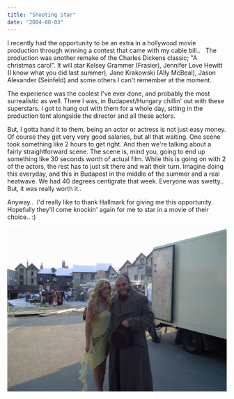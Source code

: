 ```yaml
---
title: "Shooting Star"
date: "2004-08-03"
---
```


I recently had the opportunity to be an extra in a hollywood movie production through winning a contest that came with my cable bill..   The production was another remake of the Charles Dickens classic; "A christmas carol". It will star Kelsey Grammer (Frasier), Jennifer Love Hewitt (I know what you did last summer), Jane Krakowski (Ally McBeal), Jason Alexander (Seinfeld) and some others I can't remember at the moment.

The experience was the coolest I've ever done, and probably the most surrealistic as well. There I was, in Budapest/Hungary chillin' out with these superstars. I got to hang out with them for a whole day, sitting in the production tent alongside the director and all these actors.

But, I gotta hand it to them, being an actor or actress is not just easy money. Of course they get very very good salaries, but all that waiting. One scene took something like 2 hours to get right. And then we're talking about a fairly straightforward scene. The scene is, mind you, going to end up something like 30 seconds worth of actual film. While this is going on with 2 of the actors, the rest has to just sit there and wait their turn. Imagine doing this everyday, and this in Budapest in the middle of the summer and a real heatwave. We had 40 degrees centigrate that week. Everyone was swetty..  But, it was really worth it..

Anyway..  I'd really like to thank Hallmark for giving me this opportunity. Hopefully they'll come knockin' again for me to star in a movie of their choice.. :)

![](images/star.jpeg)
